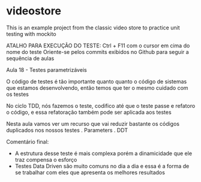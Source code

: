 # videostore
This is an example project from the classic video store to practice unit testing with mockito

ATALHO PARA EXECUÇÃO DO TESTE: Ctrl + F11 com o cursor em cima do nome do teste
Oriente-se pelos commits exibidos no Github para seguir a sequência de aulas

Aula 18 - Testes parametrizáveis

O código de testes é tão importante quanto quanto o código de sistemas que estamos desenvolvendo, então temos que ter o mesmo cuidado com os testes

No ciclo TDD, nós fazemos o teste, codifico até que o teste passe e refatoro o código, e essa refatoração também pode ser aplicada aos testes

Nesta aula vamos ver um recurso que vai reduzir bastante os códigos duplicados nos nossos testes
. Parameters
. DDT

Comentário final:
- A estrutura desse teste é mais complexa porém a dinamicidade que ele traz compensa o esforço
- Testes Data Driven são muito comuns no dia a dia e essa é a forma de se trabalhar com eles que apresenta os melhores resultados